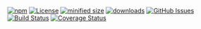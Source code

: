 [![npm](https://img.shields.io/npm/v/SymatemExplorer.svg)](https://www.npmjs.com/package/SymatemExplorer)
[![License](https://img.shields.io/badge/License-BSD%203--Clause-blue.svg)](https://opensource.org/licenses/BSD-3-Clause)
[![minified size](https://badgen.net/bundlephobia/min/SymatemExplorer)](https://bundlephobia.com/result?p=SymatemExplorer)
[![downloads](http://img.shields.io/npm/dm/SymatemExplorer.svg?style=flat-square)](https://npmjs.org/package/SymatemExplorer)
[![GitHub Issues](https://img.shields.io/github/issues/arlac77/SymatemExplorer.svg?style=flat-square)](https://github.com/arlac77/SymatemExplorer/issues)
[![Build Status](https://img.shields.io/endpoint.svg?url=https%3A%2F%2Factions-badge.atrox.dev%2Farlac77%2FSymatemExplorer%2Fbadge\&style=flat)](https://actions-badge.atrox.dev/arlac77/SymatemExplorer/goto)
[![Coverage Status](https://coveralls.io/repos/arlac77/SymatemExplorer/badge.svg)](https://coveralls.io/github/arlac77/SymatemExplorer)
